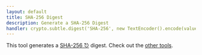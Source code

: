 ```yaml
---
layout: default
title: SHA-256 Digest
description: Generate a SHA-256 Digest
handler: crypto.subtle.digest('SHA-256', new TextEncoder().encode(value)).then(hashBuffer => Array.from(new Uint8Array(hashBuffer)).map(b => b.toString(16).padStart(2, '0')).join(''))
---
```



This tool generates a [SHA-256 ⎋](https://en.wikipedia.org/wiki/SHA-2) digest.  Check out the [other tools](/).
